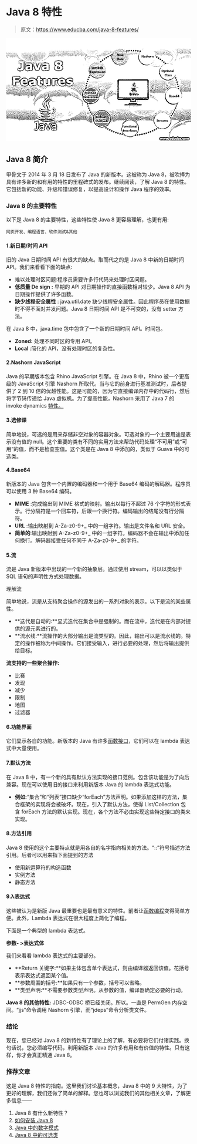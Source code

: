 # Java 8 特性

> 原文：<https://www.educba.com/java-8-features/>

![java-8-features](img/3ccb08c3f41a6149b4b6c883420f1962.png)



## Java 8 简介

甲骨文于 2014 年 3 月 18 日发布了 Java 的新版本。这被称为 Java 8，被吹捧为具有许多新的和有用的特性的里程碑式的发布。继续阅读，了解 Java 8 的特性。它包括新的功能、升级和错误修复，以提高设计和操作 Java 程序的效率。

### Java 8 的主要特性

以下是 Java 8 的主要特性，这些特性使 Java 8 更容易理解，也更有用:

<small>网页开发、编程语言、软件测试&其他</small>

#### 1.新日期/时间 API

旧的 Java 日期时间 API 有很大的缺点。取而代之的是 Java 8 中新的日期时间 API。我们来看看下面的缺点:

*   难以处理时区问题:程序员需要许多行代码来处理时区问题。
*   **低质量 De **sign** :** 早期的 API 对日期操作的直接函数相对较少。Java 8 API 为日期操作提供了许多函数。
*   **缺少线程安全属性** : java.util.date 缺少线程安全属性。因此程序员在使用数据时不得不面对并发问题。Java 8 日期时间 API 是不可变的，没有 setter 方法。

在 Java 8 中，java.time 包中包含了一个新的日期时间 API。时间包。

*   **Zoned:** 处理不同时区的专用 API。
*   **Local** :简化的 API，没有处理时区的复杂性。

#### 2.Nashorn JavaScript

Java 的早期版本包含 Rhino JavaScript 引擎。在 Java 8 中，Rhino 被一个更高级的 JavaScript 引擎 Nashorn 所取代。当与它的前身进行基准测试时，后者提供了 2 到 10 倍的优越性能。这是可能的，因为它直接编译内存中的代码行，然后将字节码传递给 Java 虚拟机。为了提高性能，Nashorn 采用了 Java 7 的 invoke dynamics [特性。](https://www.educba.com/java-7-features/)

#### 3.选修课

简单地说，可选的是用来存储非空对象的容器对象。可选对象的一个主要用途是表示没有值的 null。这个重要的类有不同的实用方法来帮助代码处理“不可用”或“可用”的值，而不是检查空值。这个类是在 Java 8 中添加的，类似于 Guava 中的可选类。

#### 4.Base64

新版本的 Java 包含一个内置的编码器和一个用于 Base64 编码的解码器。程序员可以使用 3 种 Base64 编码。

*   **MIME** :完成输出到 MIME 格式的映射。输出以每行不超过 76 个字符的形式表示。行分隔符是一个回车符，后跟一个换行符。编码输出的结尾没有行分隔符。
*   **URL** :输出映射到 A-Za-z0-9+_ 中的一组字符。输出是文件名和 URL 安全。
*   **简单的**:输出映射到 A-Za-z0-9+_ 中的一组字符。编码器不会在输出中添加任何换行。解码器接受任何不同于 A-Za-z0-9+_ 的字符。

#### 5.流

流是 Java 新版本中出现的一个新的抽象层。通过使用 stream，可以以类似于 SQL 语句的声明性方式处理数据。

理解流

简单地说，流是从支持聚合操作的源发出的一系列对象的表示。以下是流的某些属性。

*   **迭代是自动的:**显式迭代在集合中是强制的。而在流中，迭代是在内部对提供的源元素进行的。
*   **流水线:**流操作的大部分输出是流类型的。因此，输出可以是流水线的。特定的操作被称为中间操作。它们接受输入，进行必要的处理，然后将输出提供给目标。

**流支持的一些聚合操作:**

*   比赛
*   发现
*   减少
*   限制
*   地图
*   过滤器

#### 6.功能界面

它们显示各自的功能。新版本的 Java 有许多[函数接口](https://www.educba.com/functional-interface-in-java/)，它们可以在 lambda 表达式中大量使用。

#### 7.默认方法

在 Java 8 中，有一个新的具有默认方法实现的接口范例。包含该功能是为了向后兼容。现在可以使用旧的接口来利用新版本 Java 的 lambda 表达式功能。

*   **例如:**“集合”和“列表”接口缺少“forEach”方法声明。如果添加这样的方法，集合框架的实现将会被破坏。现在，引入了默认方法，使得 List/Collection 包含 forEach 方法的默认实现。现在，各个方法不必由实现这些特定接口的类来实现。

#### 8.方法引用

Java 8 使用的这个主要特点就是用各自的名字指向相关的方法。“::”符号描述方法引用。后者可以用来指下面提到的方法

*   使用新运算符的构造函数
*   实例方法
*   静态方法

#### 9.λ表达式

这些被认为是新版 Java 最重要也是最有意义的特性。前者让[函数编程](https://www.educba.com/functional-programming-in-java/)变得简单方便。此外，Lambda 表达式在很大程度上简化了编程。

下面是一个典型的 lambda 表达式。

**参数- >表达式体**

我们来看看 lambda 表达式的主要部分。

*   **Return 关键字:**如果主体包含单个表达式，则由编译器返回该值。花括号表示表达式返回某个值。
*   **参数周围的括号:**如果只有一个参数，括号可以省略。
*   **类型声明:**不需要参数类型声明。从参数的值，编译器确定必要的行动。

**Java 8 的其他特性:** JDBC-ODBC 桥已经关闭。所以。一直是 PermGen 内存空间。“jjs”命令调用 Nashorn 引擎，而“jdeps”命令分析类文件。

### 结论

现在，您已经对 Java 8 的新特性有了理论上的了解，有必要将它们付诸实践。换句话说，您必须编写代码，利用新版本 Java 的许多有用和有价值的特性。只有这样，你才会真正精通 Java 8。

### 推荐文章

这是 Java 8 特性的指南。这里我们讨论基本概念，Java 8 中的 9 大特性，为了更好的理解，我们还做了简单的解释。您也可以浏览我们的其他相关文章，了解更多信息——

1.  Java 8 有什么新特性？
2.  [如何安装 Java 8](https://www.educba.com/install-java-8/)
3.  [Java 中的数字模式](https://www.educba.com/number-patterns-in-java/)
4.  [Java 8 中的可选类](https://www.educba.com/optional-class-in-java-8/)





